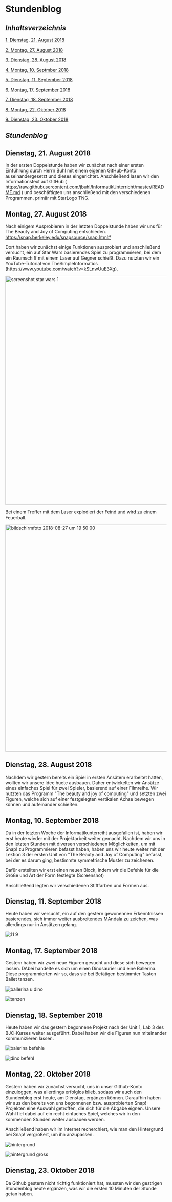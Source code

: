 # Stundenblog

## *Inhaltsverzeichnis*

[1. Dienstag, 21. August 2018](#1)  

[2.  Montag, 27. August 2018](#2)  

[3. Dienstag, 28. August 2018](#3)

[4. Montag, 10. Septmber 2018](#4)

[5. Dienstag, 11. September 2018](#5)

[6. Montag, 17. September 2018](#6)

[7. Dienstag, 18. September 2018](#7)

[8. Montag, 22. Oktober 2018](#8)

[9. Dienstag, 23. Oktober 2018](#9)





## *Stundenblog*

## <a name="1"></a> Dienstag, 21. August 2018

In der ersten Doppelstunde haben wir zunächst nach einer ersten Einführung durch Herrn Buhl mit einem eigenen GitHub-Konto 
auseinandergesetzt und dieses eingerichtet. Anschließend lasen wir den Informationstext auf GitHub ( https://raw.githubusercontent.com/jbuhl/InformatikUnterricht/master/README.md ) 
 und beschäftigten uns anschließend mit den verschiedenen Programmen, primär mit StarLogo TNG. 

## <a name="2"></a>Montag, 27. August 2018

Nach einigem Ausprobieren in der letzten Doppelstunde haben wir uns für The Beauty and Joy of Computing entschieden.
https://snap.berkeley.edu/snapsource/snap.html#

Dort haben wir zunächst einige Funktionen ausprobiert und anschließend versucht, ein auf Star Wars basierendes Spiel zu programmieren, bei dem ein Raumschiff mit einem Laser auf Gegner schießt. Dazu nutzten wir ein YouTube-Tutorial von TheSimpleInformatics (https://www.youtube.com/watch?v=kSLnwUuE3Xg).

<img width="715" alt="screenshot star wars 1" src="https://user-images.githubusercontent.com/42578525/44679009-11e75b00-aa3a-11e8-935d-5ced46ac6dd9.png">

Bei einem Treffer mit dem Laser explodiert der Feind und wird zu einem Feuerball. 

<img width="709" alt="bildschirmfoto 2018-08-27 um 19 50 00" src="https://user-images.githubusercontent.com/42578525/44679352-07799100-aa3b-11e8-867c-0cc9d716708d.png">

## <a name="3"></a>Dienstag, 28. August 2018

Nachdem wir gestern bereits ein Spiel in ersten Ansätem erarbeitet hatten, wollten wir unsere Idee huete ausbauen. Daher entwickelten wir Ansätze eines einfaches Spiel für zwei Spieler, basierend auf einer Filmreihe. Wir nutzten das Programm "The beauty and joy of computing" und setzten zwei Figuren, welche sich auf einer festgelegten vertikalen Achse bewegen können und aufeinander schießen.

## <a name="4"></a>Montag, 10. September 2018

Da in der letzten Woche der Informatikunterrciht ausgefallen ist, haben wir erst heute wieder mit der Projektarbeit weiter gemacht. Nachdem wir uns in den letzten Stunden mit diversen verschiedenen Möglichkeiten, um mit Snap! zu Programmieren befasst haben, haben  uns wir heute weiter mit der Lektion 3 der ersten Unit von "The Beauty and Joy of Computing" befasst, bei der es darum ging, bestimmte symmetrische Muster zu zeichenen. 

Dafür erstellten wir erst einen neuen Block, indem wir die Befehle für die Größe und Art der Form festlegte (Screenshot)

Anschließend legten wir verschiedenen Stiftfarben und Formen aus.


## <a name="5"></a>  Dienstag, 11. September 2018

Heute haben wir versucht, ein auf den gestern gewonennen Erkenntnissen basierendes, sich immer weiter ausbreitendes MAndala zu zeichen, was allerdings nur in Ansätzen gelang.

![11 9](https://user-images.githubusercontent.com/42578525/45364633-2a26b080-b5ca-11e8-9d66-85b144c01568.PNG)


## <a name="6"></a> Montag, 17. September 2018

Gestern haben wir zwei neue Figuren gesucht und diese sich bewegen lassen. DAbei handelte es sich um einen Dinosaurier und eine Ballerina. Diese programmierten wir so, dass sie bei Betätigen bestimmter Tasten Ballet tanzen. 

![ballerina u dino](https://user-images.githubusercontent.com/42578525/45693596-c1a57980-bb5d-11e8-9dbb-06ed956e2a8b.PNG)

![tanzen](https://user-images.githubusercontent.com/42578525/45693735-07624200-bb5e-11e8-8a21-b4e2722f00dd.PNG)


## <a name="7"></a> Dienstag, 18. September 2018

Heute haben wir das gestern begonnene Projekt nach der Unit 1, Lab 3 des BJC-Kurses weiter ausgeführt. Dabei haben wir die Figuren nun miteinander kommunizieren lassen. 

![balerina befehle](https://user-images.githubusercontent.com/42578525/45693923-75a70480-bb5e-11e8-94e0-969a703e60de.PNG)

![dino befehl](https://user-images.githubusercontent.com/42578525/45693929-79d32200-bb5e-11e8-906c-60897d993220.PNG)

##  <a name="8"></a> Montag, 22. Oktober 2018

Gestern haben wir zunächst versucht, uns in unser Github-Konto einzuloggen, was allerdings erfolglos blieb, sodass wir auch den Stundenblog erst heute, am Dienstag, ergänzen können. Daraufhin haben wir aus den bereits von uns begonnenen bzw. ausprobierten Snap!-Projekten eine Auswahl getroffen, die sich für die Abgabe eignen. Unsere Wahl fiel dabei auf ein recht einfaches Spiel, welches wir in den kommenden Stunden weiter ausbauen werden. 

Anschließend haben wir im Internet recherchiert, wie man den Hintergrund bei Snap! vergrößert, um ihn anzupassen. 

![hintergrund](https://user-images.githubusercontent.com/42578525/47365029-f9628c80-d6da-11e8-875a-06aa3852f272.PNG)

![hintergrund gross](https://user-images.githubusercontent.com/42578525/47365016-f2d41500-d6da-11e8-8368-4f91e098994d.PNG)


##  <a name="9"></a> Dienstag, 23. Oktober 2018

Da Github gestern nicht richtig funktioniert hat, mussten wir den gestrigen Stundenblog heute ergänzen, was wir die ersten 10 Minuten der Stunde getan haben. 
